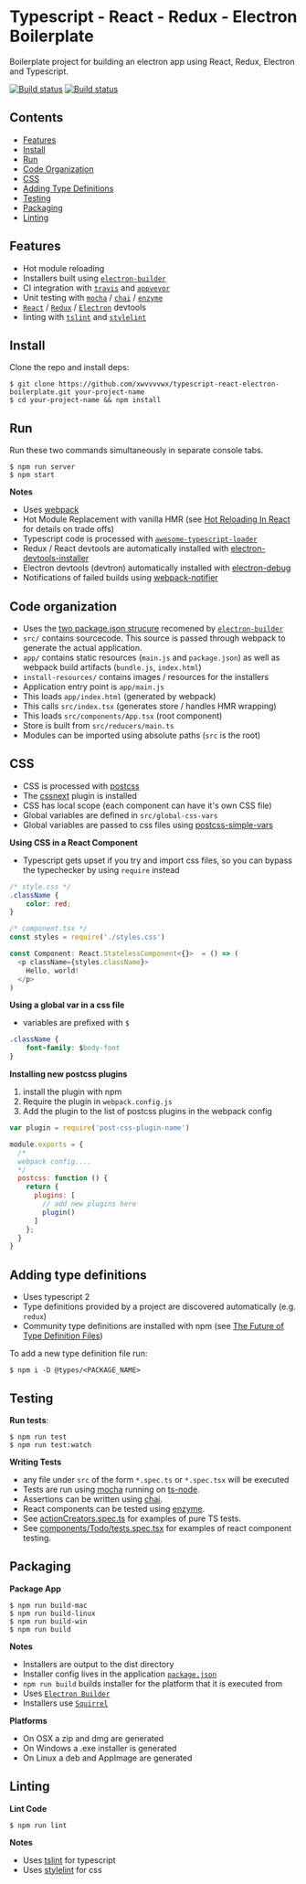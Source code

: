# Typescript - React - Redux - Electron Boilerplate

Boilerplate project for building an electron app using React, Redux, Electron and Typescript.

[![Build status](https://ci.appveyor.com/api/projects/status/o5rekt4awy1k8xj5/branch/master?svg=true)](https://ci.appveyor.com/project/xwvvvvwx/typescript-boilerplate/branch/master)
[![Build status](https://travis-ci.org/xwvvvvwx/typescript-react-electron-boilerplate.svg?branch=master)](https://travis-ci.org/xwvvvvwx/typescript-react-electron-boilerplate)

## Contents
* [Features](#features)
* [Install](#install)
* [Run](#run)
* [Code Organization](#code-organization)
* [CSS](#css)
* [Adding Type Definitions](#adding-type-definitions)
* [Testing](#testing)
* [Packaging](#packaging)
* [Linting](#linting)

## Features

- Hot module reloading
- Installers built using [`electron-builder`](https://github.com/electron-userland/electron-builder)
- CI integration with [`travis`](https://travis-ci.org/) and [`appveyor`](https://www.appveyor.com/)
- Unit testing with [`mocha`](https://mochajs.org/) / [`chai`](http://chaijs.com/) / [`enzyme`](https://github.com/airbnb/enzyme)
- [`React`](https://github.com/facebook/react-devtools) / [`Redux`](https://github.com/gaearon/redux-devtools) / [`Electron`](https://github.com/electron/devtron) devtools
- linting with [`tslint`](https://palantir.github.io/tslint/) and [`stylelint`](https://github.com/stylelint/stylelint)

## Install

Clone the repo and install deps:
```
$ git clone https://github.com/xwvvvvwx/typescript-react-electron-boilerplate.git your-project-name
$ cd your-project-name && npm install
```

## Run

Run these two commands simultaneously in separate console tabs.
```
$ npm run server
$ npm start
```

**Notes**
- Uses [webpack](https://webpack.github.io/)
- Hot Module Replacement with vanilla HMR (see [Hot Reloading In React](https://medium.com/@dan_abramov/hot-reloading-in-react-1140438583bf#.389tj16hj) for details on trade offs)
- Typescript code is processed with [`awesome-typescript-loader`](https://github.com/s-panferov/awesome-typescript-loader)
- Redux / React devtools are automatically installed with [electron-devtools-installer](https://github.com/GPMDP/electron-devtools-installer)
- Electron devtools (devtron) automatically installed with [electron-debug](https://github.com/sindresorhus/electron-debug)
- Notifications of failed builds using [webpack-notifier](https://www.npmjs.com/package/webpack-notifier)

## Code organization

- Uses the [two package.json strucure](https://github.com/electron-userland/electron-builder#two-packagejson-structure) recomened by [`electron-builder`](https://github.com/electron-userland/electron-builder)
- `src/` contains sourcecode. This source is passed through webpack to generate the actual application.
- `app/` contains static resources (`main.js` and `package.json`) as well as webpack build artifacts (`bundle.js`, `index.html`)
- `install-resources/` contains images / resources for the installers
- Application entry point is `app/main.js`
- This loads `app/index.html` (generated by webpack)
- This calls `src/index.tsx` (generates store / handles HMR wrapping)
- This loads `src/components/App.tsx` (root component)
- Store is built from `src/reducers/main.ts`
- Modules can be imported using absolute paths (`src` is the root)

## CSS

- CSS is processed with [postcss](https://github.com/postcss/postcss)
- The [cssnext](http://cssnext.io/) plugin is installed
- CSS has local scope (each component can have it's own CSS file)
- Global variables are defined in `src/global-css-vars`
- Global variables are passed to css files using [postcss-simple-vars](https://github.com/postcss/postcss-simple-vars)

**Using CSS in a React Component**

- Typescript gets upset if you try and import css files, so you can bypass the typechecker by using `require` instead

```css
/* style.css */
.className {
    color: red;
}
```

```typescript
/* component.tsx */
const styles = require('./styles.css')

const Component: React.StatelessComponent<{}>  = () => (
  <p className={styles.className}>
    Hello, world!
  </p>
)
```

**Using a global var in a css file**

- variables are prefixed with `$`
```css
.className {
    font-family: $body-font
}
```

**Installing new postcss plugins**

1. install the plugin with npm
2. Require the plugin in `webpack.config.js`
3. Add the plugin to the list of postcss plugins in the webpack config

```javascript
var plugin = require('post-css-plugin-name')

module.exports = {
  /*
  webpack config....
  */
  postcss: function () {
    return {
      plugins: [
        // add new plugins here
        plugin()
      ]
    };
  }
}
```


## Adding type definitions

- Uses typescript 2
- Type definitions provided by a project are discovered automatically (e.g. `redux`)
- Community type definitions are installed with npm (see [The Future of Type Definition Files](https://blogs.msdn.microsoft.com/typescript/2016/06/15/the-future-of-declaration-files/))

To add a new type definition file run:
```
$ npm i -D @types/<PACKAGE_NAME>
```

## Testing

**Run tests**:<br>
```
$ npm run test
$ npm run test:watch
```

**Writing Tests**
- any file under `src` of the form `*.spec.ts` or `*.spec.tsx` will be executed
- Tests are run using [mocha](https://mochajs.org/) running on [ts-node](https://github.com/TypeStrong/ts-node).
- Assertions can be written using [chai](http://chaijs.com/).
- React components can be tested using [enzyme](http://airbnb.io/enzyme/index.html).
- See [actionCreators.spec.ts](https://github.com/xwvvvvwx/typescript-boilerplate/blob/master/src/actions/test/actionCreators.spec.ts) for examples of pure TS tests.
- See [components/Todo/tests.spec.tsx](https://github.com/xwvvvvwx/typescript-react-electron-boilerplate/blob/master/src/components/Todo/tests.spec.tsx) for examples of react component testing.

## Packaging

**Package App**
```
$ npm run build-mac
$ npm run build-linux
$ npm run build-win
$ npm run build
```

**Notes**
- Installers are output to the dist directory
- Installer config lives in the application [`package.json`](https://github.com/xwvvvvwx/typescript-react-electron-boilerplate/blob/master/package.json)
- `npm run build` builds installer for the platform that it is executed from
- Uses [`Electron Builder`](https://github.com/electron-userland/electron-builder)
- Installers use [`Squirrel`](https://github.com/Squirrel)

**Platforms**
- On OSX a zip and dmg are generated
- On Windows a .exe installer is generated
- On Linux a deb and AppImage are generated

## Linting

**Lint Code**
```
$ npm run lint
```

**Notes**
- Uses [tslint](http://palantir.github.io/tslint/) for typescript
- Uses [stylelint](https://github.com/stylelint/stylelint) for css
